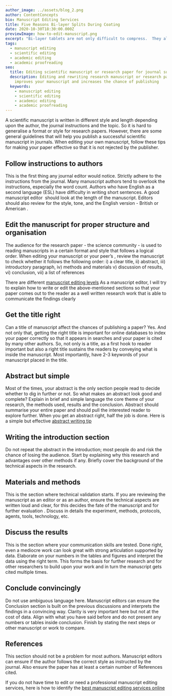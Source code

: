 ```yaml
---
author_image: ../assets/blog_2.png
author: ContentConcepts
bio: Manuscript Editing Services
title: Five Reasons Bi-layer Splits During Coating
date: 2020-10-30T18:30:00.000Z
previewImage: how-to-edit-manuscript.png
excerpt: "Bi-layer tablets are not only difficult to compress.  They also carry an inherent risk of splitting during coating.  Our experience uncovers five factors that can help reduce the risk."
tags:
  - manuscript editing
  - scientific editing
  - academic editing
  - academic proofreading
seo:
  title: Editing scientific manuscript or research paper for journal submission
  description: Editing and rewriting research manuscript or research paper greatly
    improves your manuscript and increases the chance of publishing
  keywords:
    - manuscript editing
    - scientific editing
    - academic editing
    - academic proofreading
---
```


A scientific manuscript is written in different style and length depending upon the author, the journal instructions and the topic. So it is hard to generalise a format or style for research papers. However, there are some general guidelines that will help you publish a successful scientific manuscript in journals. When editing your own manuscript, follow these tips for making your paper effective so that it is not rejected by the publisher. 

## Follow  instructions to authors 

This is the first thing any journal editor would notice. Strictly adhere to the instructions from the journal. Many manuscript authors tend to overlook the instructions, especially the word count. Authors who have English as a second language (ESL) have difficulty in writing short sentences. A good manuscript editor  should look at the length of the manuscript. Editors should also review for the style, tone, and the English version - British or American .

## Edit the manuscript for proper structure and organisation

The audience for the research paper - the science community - is used to reading manuscripts in a certain format and style that follows a logical order. When editing your manuscript or your peer’s , review the manuscript to check whether it follows the following order:
i) a clear title, 
ii) abstract, 
iii) introductory paragraph, 
iv) methods and materials
v) discussion of results, 
vi) conclusion, 
vii) a list of references

There are different [manuscript editing levels](https://contentconcepts.in/blog/manuscript-editing-services-for-research-papers-proofreading-copy-editing-substantive-editing-which-editing-level-should-i-select/) As a manuscript editor, I will try to explain how to write or edit the above-mentioned sections so that your paper comes out to the reader as a well written research work that is able to communicate the findings clearly

## Get the title right

Can a title of manuscript affect the chances of publishing a paper? Yes. And not only that, getting the right title is important for online databases to index your paper correctly so that it appears in searches and your paper is cited by many other authors. So, not only is a title, as a first hook to reader important but also a right title sustains the readers by conveying what is inside the manuscript. Most importantly, have 2-3 keywords of your manuscript placed in the title. 

## Abstract but simple

 Most of the times, your abstract is the only section people read to decide whether to dig in further or not. So what makes an abstract look good and complete? Explain in brief and simple language the core theme of your research, the methods used, results and the conclusion. Abstract should summarise your entire paper and should pull the interested reader to explore further. When you get an abstract right, half the job is done. Here is a simple but effective [abstract writing tip](https://contentconcepts.in/blog/how-to-write-an-effective-abstract-for-research-papers/)

## Writing the introduction section

Do not repeat the abstract in the introduction; most people do and risk the chance of losing the audience. Start by explaining why this research and advantages over other methods if any. Briefly cover the background of the technical aspects in the research.

## Materials and methods

This is the section where technical validation starts. If you are reviewing the manuscript as an editor or as an author, ensure the technical aspects are written loud and clear, for this decides the fate of the manuscript and for further evaluation . Discuss in details the experiment, methods, protocols, agents, tools, technology, etc. 

## Discuss the results

This is the section where your communication skills are tested. Done right, even a mediocre work can look great with strong articulation supported by data. Elaborate on your numbers in the tables and figures and interpret the data using the right term. This forms the basis for further research and for other researchers to build upon your work and in turn the manuscript gets cited multiple times. 

## Conclude convincingly

Do not use ambiguous language here. Manuscript editors can ensure the Conclusion section is built on the previous discussions and interprets the findings in a convincing way. Clarity is very important here but not at the cost of data. Align with what you have said before and do not present any numbers or tables inside conclusion. Finish by stating the next steps or other manuscript or work to compare. 

## References

This section should not be a problem for most authors. Manuscript editors can ensure if the author follows the correct style as instructed by the journal. Also ensure the paper has at least a certain number of References cited. 

If you do not have time to edit or need a professional manuscript editing services, here is how to identify the [best manuscript editing services online](https://contentconcepts.in/blog/10-key-features-of-top-manuscript-editing-proofreading-services/)